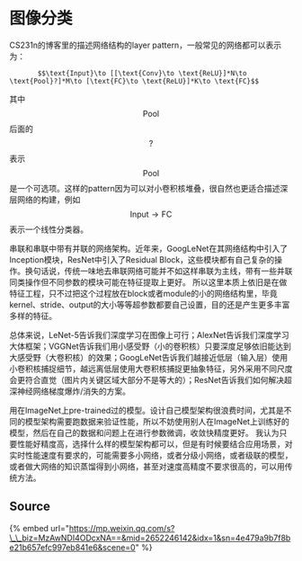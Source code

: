 # 图像分类

CS231n的博客里的描述网络结构的layer pattern，一般常见的网络都可以表示为：

           $$\text{Input}\to [[\text{Conv}\to \text{ReLU}]*N\to \text{Pool}?]*M\to [\text{FC}\to \text{ReLU}]*K\to \text{FC}$$ 

其中 $$\text{Pool}$$ 后面的 $$?$$ 表示 $$\text{Pool}$$ 是一个可选项。这样的pattern因为可以对小卷积核堆叠，很自然也更适合描述深层网络的构建，例如 $$\text{Input}\to\text{FC}$$ 表示一个线性分类器。

串联和串联中带有并联的网络架构。近年来，GoogLeNet在其网络结构中引入了Inception模块，ResNet中引入了Residual Block，这些模块都有自己复杂的操作。换句话说，传统一味地去串联网络可能并不如这样串联为主线，带有一些并联同类操作但不同参数的模块可能在特征提取上更好。 所以这里本质上依旧是在做特征工程，只不过把这个过程放在block或者module的小的网络结构里，毕竟kernel、stride、output的大小等等超参数都要自己设置，目的还是产生更多丰富多样的特征。

总体来说，LeNet-5告诉我们深度学习在图像上可行；AlexNet告诉我们深度学习大体框架；VGGNet告诉我们用小感受野（小的卷积核）只要深度足够依旧能达到大感受野（大卷积核）的效果；GoogLeNet告诉我们越接近低层（输入层）使用小卷积核捕捉细节，越远离低层使用大卷积核捕捉更抽象特征，另外采用不同尺度会更符合直觉（图片内关键区域大部分不是等大的）；ResNet告诉我们如何解决超深神经网络梯度爆炸/消失的方案。

用在ImageNet上pre-trained过的模型。设计自己模型架构很浪费时间，尤其是不同的模型架构需要跑数据来验证性能，所以不妨使用别人在ImageNet上训练好的模型，然后在自己的数据和问题上在进行参数微调，收敛快精度更好。 我认为只要性能好精度高，选择什么样的模型架构都可以，但是有时候要结合应用场景，对实时性能速度有要求的，可能需要多小网络，或者分级小网络，或者级联的模型，或者做大网络的知识蒸馏得到小网络，甚至对速度高精度不要求很高的，可以用传统方法。

## Source

{% embed url="https://mp.weixin.qq.com/s?\_\_biz=MzAwNDI4ODcxNA==&mid=2652246142&idx=1&sn=4e479a9b7f8be21b657efc997eb841e6&scene=0" %}





